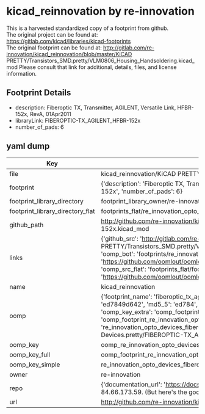 # kicad_reinnovation by re-innovation  
This is a harvested standardized copy of a footprint from github.  
The original project can be found at:  
https://gitlab.com/kicad/libraries/kicad-footprints  
The original footprint can be found at:
http://gitlab.com/re-innovation/kicad_reinnovation/blob/master/KiCAD PRETTY/Transistors_SMD.pretty/VLM0806_Housing_Handsoldering.kicad_mod
Please consult that link for additional, details, files, and license information.  
## Footprint Details
* description: Fiberoptic TX, Transmitter, AGILENT, Versatile Link, HFBR-152x, RevA, 01Apr2011  
* libraryLink: FIBEROPTIC-TX_AGILENT_HFBR-152x  
* number_of_pads: 6  
## yaml dump  
| Key | Value |  
| --- | --- |  
| file | kicad_reinnovation/KiCAD PRETTY/Opto-Devices.pretty/FIBEROPTIC-TX_AGILENT_HFBR-152x.kicad_mod |  
| footprint | {'description': 'Fiberoptic TX, Transmitter, AGILENT, Versatile Link, HFBR-152x, RevA, 01Apr2011', 'libraryLink': 'FIBEROPTIC-TX_AGILENT_HFBR-152x', 'number_of_pads': 6} |  
| footprint_library_directory | footprint_library_owner/re-innovation_kicad_reinnovation |  
| footprint_library_directory_flat | footprints_flat/re_innovation_opto_devices_fiberoptic_tx_agilent_hfbr_152x/working |  
| github_path | http://github.com/re-innovation/kicad_reinnovation/blob/master/KiCAD PRETTY/Opto-Devices.pretty/FIBEROPTIC-TX_AGILENT_HFBR-152x.kicad_mod |  
| links | {'github_src': 'http://gitlab.com/re-innovation/kicad_reinnovation/blob/master/KiCAD PRETTY/Transistors_SMD.pretty/VLM0806_Housing_Handsoldering.kicad_mod', 'github_src_repo': 'https://gitlab.com/kicad/libraries/kicad-footprints', 'oomp_bot': 'footprints/re_innovation_opto_devices_fiberoptic_tx_agilent_hfbr_152x/working', 'oomp_bot_github': 'https://github.com/oomlout/oomlout_oomp_footprint_bot/tree/main/footprints/re_innovation_opto_devices_fiberoptic_tx_agilent_hfbr_152x/working', 'oomp_src_flat': 'footprints_flat/footprints_flat/re_innovation_opto_devices_fiberoptic_tx_agilent_hfbr_152x/working', 'oomp_src_flat_github': 'https://github.com/oomlout/oomlout_oomp_footprint_src/tree/main/footprints_flat/re_innovation_opto_devices_fiberoptic_tx_agilent_hfbr_152x/working'} |  
| name | kicad_reinnovation |  
| oomp | {'footprint_name': 'fiberoptic_tx_agilent_hfbr_152x', 'library_name': 'opto_devices', 'md5': 'ed7849d642866a317c4e262d4faf7269', 'md5_10': 'ed7849d642', 'md5_5': 'ed784', 'md5_6': 'ed7849', 'oomp_key': 'oomp_re_innovation_opto_devices_fiberoptic_tx_agilent_hfbr_152x', 'oomp_key_extra': 'oomp_footprint_re_innovation_opto_devices_fiberoptic_tx_agilent_hfbr_152x', 'oomp_key_full': 'oomp_footprint_re_innovation_opto_devices_fiberoptic_tx_agilent_hfbr_152x_ed7849', 'oomp_key_simple': 're_innovation_opto_devices_fiberoptic_tx_agilent_hfbr_152x', 'original_filename': 'kicad_reinnovation/KiCAD PRETTY/Opto-Devices.pretty/FIBEROPTIC-TX_AGILENT_HFBR-152x.kicad_mod', 'owner_name': 're_innovation'} |  
| oomp_key | oomp_re_innovation_opto_devices_fiberoptic_tx_agilent_hfbr_152x |  
| oomp_key_full | oomp_footprint_re_innovation_opto_devices_fiberoptic_tx_agilent_hfbr_152x |  
| oomp_key_simple | re_innovation_opto_devices_fiberoptic_tx_agilent_hfbr_152x |  
| owner | re-innovation |  
| repo | {'documentation_url': 'https://docs.github.com/rest/overview/resources-in-the-rest-api#rate-limiting', 'message': "API rate limit exceeded for 84.66.173.59. (But here's the good news: Authenticated requests get a higher rate limit. Check out the documentation for more details.)"} |  
| url | http://github.com/re-innovation/kicad_reinnovation |  

